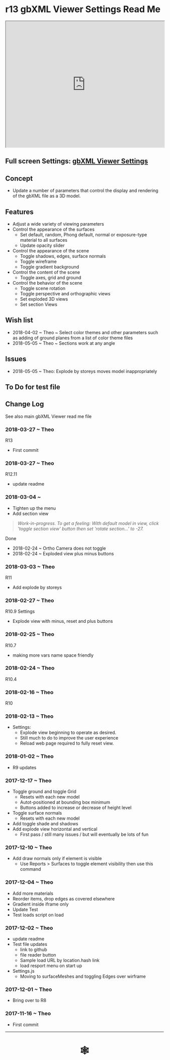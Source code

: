 <span style=display:none; >[You are now in a GitHub source code view - click this link to view Read Me file as a web page]( http://www.ladybug.tools/spider/index.html#gbxml-viewer/r13/gv-set-settings/README.md "View file as a web page." ) </span>

# r13 gbXML Viewer Settings Read Me


<iframe class=iframeReadMe src=http://www.ladybug.tools/spider/gbxml-viewer/r13/gv-set-settings/gv-set.html width=100% height=400px >Iframes are not displayed on github.com</iframe>


## Full screen Settings: [gbXML Viewer Settings]( http://www.ladybug.tools/spider/gbxml-viewer/r13/gv-set-settings/gv-set.html )


## Concept

* Update a number of parameters that control the display and rendering of the gbXML file as a 3D model.

## Features

* Adjust a wide variety of viewing parameters
* Control the appearance of the surfaces
	* Set default, random, Phong default, normal or exposure-type material to all surfaces
	* Update opacity slider
* Control the appearance of the scene
	* Toggle shadows, edges, surface normals
	* Toggle wireframe
	* Toggle gradient background
* Control the content of the scene
	* Toggle axes, grid and ground
* Control the behavior of the scene
	* Toggle scene rotation
	* Toggle perspective and orthographic views
	* Set exploded 3D views
	* Set section Views


## Wish list

* 2018-04-02 ~ Theo ~ Select color themes and other parameters such as adding of ground planes from a list of color theme files
* 2018-05-05 ~ Theo ~ Sections work at any angle

## Issues

* 2018-05-05 ~ Theo: Explode by storeys moves model inappropriately


## To Do for test file


## Change Log

See also main gbXML Viewer read me file


### 2018-03-27 ~ Theo

R13
* First commit

### 2018-03-27 ~ Theo

R12.11
* update readme

### 2018-03-04 ~

* Tighten up the menu
* Add section view
> _Work-in-progress. To get a feeling: With default model in view, click 'toggle section view' button then set 'rotate section...' to -27._

Done
* 2018-02-24 ~ Ortho Camera does not toggle
* 2018-02-24 ~ Exploded view plus minus buttons

### 2018-03-03 ~ Theo

R11
* Add explode by storeys

### 2018-02-27 ~ Theo

R10.9
Settings
* Explode view with minus, reset and plus buttons

### 2018-02-25 ~ Theo

R10.7
* making more vars name space friendly

### 2018-02-24 ~ Theo

R10.4


### 2018-02-16 ~ Theo

R10


### 2018-02-13 ~ Theo

* Settings:
	* Explode view beginning to operate as desired.
	* Still much to do to improve the user experience
	* Reload web page required to fully reset view.

### 2018-01-02 ~ Theo

* R9 updates

### 2017-12-17 ~ Theo

* Toggle ground and toggle Grid
	* Resets with each new model
	* Autot-positioned at bounding box minimum
	* Buttons added to increase or decrease of height level
* Toggle surface normals
	* Resets with each new model
* Add toggle shade and shadows
* Add explode view horizontal and vertical
	* First pass / still many issues / but will eventually be lots of fun


### 2017-12-10 ~ Theo

* Add draw normals only if element is visible
	* Use Reports > Surfaces to toggle element visibility then use this command


### 2017-12-04 ~ Theo

* Add more materials
* Reorder items, drop edges as covered elsewhere
* Gradient inside iframe only
* Update Test
* Test loads script on load

### 2017-12-02 ~ Theo

* update readme
* Test file updates
	* link to github
	* file reader button
	* Sample load URL by location.hash link
	* load resport menu on start up
* Settings.js
	* Moving to surfaceMeshes and toggling Edges over wirframe


### 2017-12-01 ~ Theo

* Bring over to R8

### 2017-11-16 ~ Theo

* First commit



***


# <center title="hello!" ><a href=javascript:window.scrollTo(0,0); style=text-decoration:none; > &#x1f578; </a></center>



